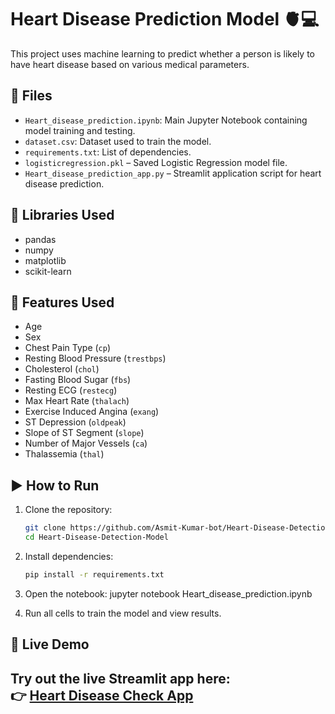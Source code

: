 # Heart Disease Prediction Model 🫀💻

This project uses machine learning to predict whether a person is likely to have heart disease based on various medical parameters.

## 📁 Files
- `Heart_disease_prediction.ipynb`: Main Jupyter Notebook containing model training and testing.
- `dataset.csv`: Dataset used to train the model.
- `requirements.txt`: List of dependencies.
- `logisticregression.pkl` – Saved Logistic Regression model file.
- `Heart_disease_prediction_app.py` – Streamlit application script for heart disease prediction.

## 🧠 Libraries Used
- pandas
- numpy
- matplotlib
- scikit-learn

## 🧪 Features Used
- Age
- Sex
- Chest Pain Type (`cp`)
- Resting Blood Pressure (`trestbps`)
- Cholesterol (`chol`)
- Fasting Blood Sugar (`fbs`)
- Resting ECG (`restecg`)
- Max Heart Rate (`thalach`)
- Exercise Induced Angina (`exang`)
- ST Depression (`oldpeak`)
- Slope of ST Segment (`slope`)
- Number of Major Vessels (`ca`)
- Thalassemia (`thal`)

## ▶️ How to Run

1. Clone the repository:
   ```bash
   git clone https://github.com/Asmit-Kumar-bot/Heart-Disease-Detection-Model.git
   cd Heart-Disease-Detection-Model

2. Install dependencies:
   ```bash
   pip install -r requirements.txt

3. Open the notebook:
   jupyter notebook Heart_disease_prediction.ipynb

4. Run all cells to train the model and view results.


## 🚀 Live Demo

Try out the live Streamlit app here:  
👉 [Heart Disease Check App](https://asmit-kumar-bot-heart-disea-heart-disease-prediction-app-4m5r7t.streamlit.app/)
---